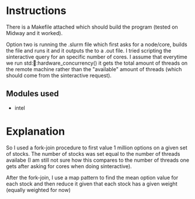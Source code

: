 # Instructions

There is a Makefile attached which should build the program (tested on Midway and it worked).

Option two is running the .slurm file which first asks for a node/core, builds the file and runs it and it outputs the to a .out file. I tried scripting the sinteractive query for an specific number of cores. I assume that everytime we run std::thread::hardware_concurrency() it gets the total amount of threads on the remote machine rather than the "available" amount of threads (which should come from the sinteractive request). 

## Modules used

- intel

# Explanation

So I used a fork-join procedure to first value 1 million options on a given set of stocks. The number of stocks was set equal to the number of threads availabe (I am still not sure how this compares to the number of threads one gets after asking for cores when doing sinteractive).

After the fork-join, I use a map pattern to find the mean option value for each stock and then reduce it given that each stock has a given weight (equally weighted for now)
